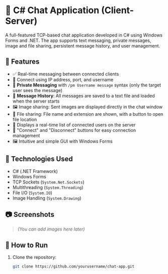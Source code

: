 # 💬 C# Chat Application (Client-Server)

A full-featured TCP-based chat application developed in C# using Windows Forms and .NET. The app supports text messaging, private messages, image and file sharing, persistent message history, and user management.

## 🚀 Features

- ✅ Real-time messaging between connected clients
- 📡 Connect using IP address, port, and username
- 💬 **Private Messaging** with `/pm Username message` syntax (only the target user sees the message)
- 🧠 **Message History**: All messages are saved to a text file and loaded when the server starts
- 🖼️ Image sharing: Sent images are displayed directly in the chat window
- 📁 File sharing: File name and extension are shown, with a button to open file location
- 👥 Displays a real-time list of connected users on the server
- 🔌 "Connect" and "Disconnect" buttons for easy connection management
- 🖼️ Intuitive and simple GUI with Windows Forms

## 🧪 Technologies Used

- C# (.NET Framework)
- Windows Forms
- TCP Sockets (`System.Net.Sockets`)
- Multithreading (`System.Threading`)
- File I/O (`System.IO`)
- Image Handling (`System.Drawing`)

## 📷 Screenshots

> *(You can add images here later)*

## 📂 How to Run

1. Clone the repository:
   ```bash
   git clone https://github.com/yourusername/chat-app.git

